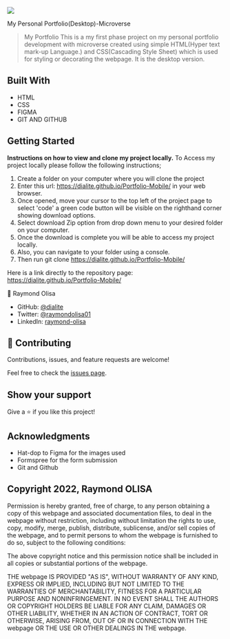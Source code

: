 ![](https://img.shields.io/badge/Microverse-blueviolet)

My Personal Portfolio(Desktop)-Microverse

> My Portfolio
This is a my first phase project on my personal portfolio development with microverse created using simple HTML(Hyper text mark-up Language.) and CSS(Cascading Style Sheet) which is used for styling or decorating the webpage. It is the desktop version.

## Built With
- HTML
- CSS
- FIGMA
- GIT AND GITHUB


## Getting Started

**Instructions on how to view and clone my project locally.**
 To Access my project locally please follow the following instructions;
1. Create a folder on your computer where you will clone the project
2. Enter this url: https://dialite.github.io/Portfolio-Mobile/ in your web browser.
3. Once opened, move your cursor to the top left of the project page to select 'code' a green code button will be visible on the righthand corner showing download    options.
5. Select download Zip option from drop down menu to your desired folder on your computer.
6. Once the download is complete you will be able to access my project locally.
7. Also, you can navigate to your folder using a console.
8. Then run git clone https://dialite.github.io/Portfolio-Mobile/


Here is a link directly to the repository page: https://dialite.github.io/Portfolio-Mobile/


👤 Raymond Olisa

- GitHub: [@dialite](https://github.com/dialite)
- Twitter: [@raymondolisa01](https://twitter.com/raymondolisa01)
- LinkedIn: [raymond-olisa](https://www.linkedin.com/in/raymond-olisa-775929243/)

## 🤝 Contributing

Contributions, issues, and feature requests are welcome!

Feel free to check the [issues page](../../issues/).

## Show your support

Give a ⭐️ if you like this project!

## Acknowledgments

- Hat-dop to Figma for the images used
- Formspree for the form submission
- Git and Github

## Copyright 2022, Raymond OLISA

Permission is hereby granted, free of charge, to any person obtaining a copy of this webpage and associated documentation files, to deal in the webpage without restriction, including without limitation the rights to use, copy, modify, merge, publish, distribute, sublicense, and/or sell copies of the webpage, and to permit persons to whom the webpage is furnished to do so, subject to the following conditions:

The above copyright notice and this permission notice shall be included in all copies or substantial portions of the webpage.

THE webpage IS PROVIDED "AS IS", WITHOUT WARRANTY OF ANY KIND, EXPRESS OR IMPLIED, INCLUDING BUT NOT LIMITED TO THE WARRANTIES OF MERCHANTABILITY, FITNESS FOR A PARTICULAR PURPOSE AND NONINFRINGEMENT. IN NO EVENT SHALL THE AUTHORS OR COPYRIGHT HOLDERS BE LIABLE FOR ANY CLAIM, DAMAGES OR OTHER LIABILITY, WHETHER IN AN ACTION OF CONTRACT, TORT OR OTHERWISE, ARISING FROM, OUT OF OR IN CONNECTION WITH THE webpage OR THE USE OR OTHER DEALINGS IN THE webpage.
